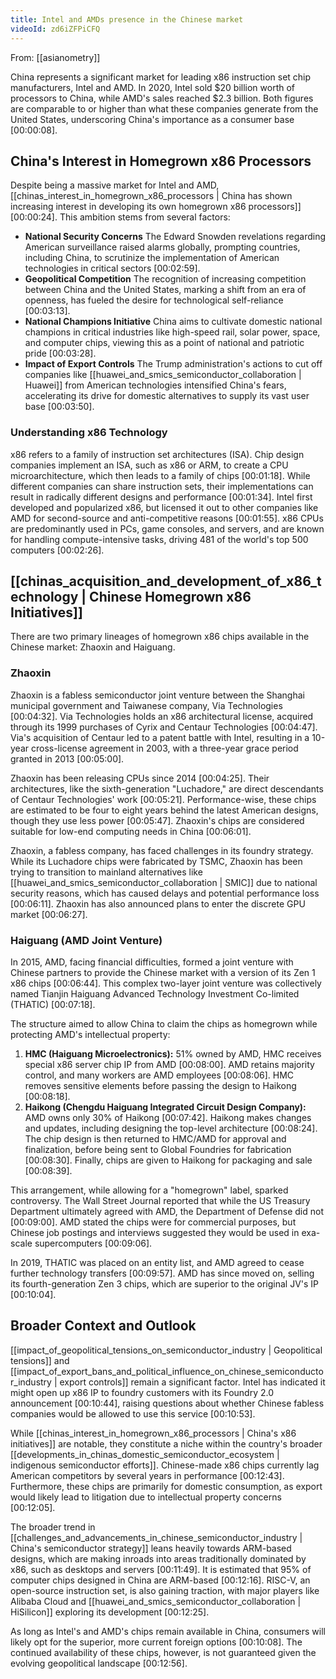 ```yaml
---
title: Intel and AMDs presence in the Chinese market
videoId: zd6iZFPiCFQ
---
```


From: [[asianometry]] <br/> 

China represents a significant market for leading x86 instruction set chip manufacturers, Intel and AMD. In 2020, Intel sold $20 billion worth of processors to China, while AMD's sales reached $2.3 billion. Both figures are comparable to or higher than what these companies generate from the United States, underscoring China's importance as a consumer base <a class="yt-timestamp" data-t="00:00:08">[00:00:08]</a>.

## China's Interest in Homegrown x86 Processors
Despite being a massive market for Intel and AMD, [[chinas_interest_in_homegrown_x86_processors | China has shown increasing interest in developing its own homegrown x86 processors]] <a class="yt-timestamp" data-t="00:00:24">[00:00:24]</a>. This ambition stems from several factors:
*   **National Security Concerns** The Edward Snowden revelations regarding American surveillance raised alarms globally, prompting countries, including China, to scrutinize the implementation of American technologies in critical sectors <a class="yt-timestamp" data-t="00:02:59">[00:02:59]</a>.
*   **Geopolitical Competition** The recognition of increasing competition between China and the United States, marking a shift from an era of openness, has fueled the desire for technological self-reliance <a class="yt-timestamp" data-t="00:03:13">[00:03:13]</a>.
*   **National Champions Initiative** China aims to cultivate domestic national champions in critical industries like high-speed rail, solar power, space, and computer chips, viewing this as a point of national and patriotic pride <a class="yt-timestamp" data-t="00:03:28">[00:03:28]</a>.
*   **Impact of Export Controls** The Trump administration's actions to cut off companies like [[huawei_and_smics_semiconductor_collaboration | Huawei]] from American technologies intensified China's fears, accelerating its drive for domestic alternatives to supply its vast user base <a class="yt-timestamp" data-t="00:03:50">[00:03:50]</a>.

### Understanding x86 Technology
x86 refers to a family of instruction set architectures (ISA). Chip design companies implement an ISA, such as x86 or ARM, to create a CPU microarchitecture, which then leads to a family of chips <a class="yt-timestamp" data-t="00:01:18">[00:01:18]</a>. While different companies can share instruction sets, their implementations can result in radically different designs and performance <a class="yt-timestamp" data-t="00:01:34">[00:01:34]</a>. Intel first developed and popularized x86, but licensed it out to other companies like AMD for second-source and anti-competitive reasons <a class="yt-timestamp" data-t="00:01:55">[00:01:55]</a>. x86 CPUs are predominantly used in PCs, game consoles, and servers, and are known for handling compute-intensive tasks, driving 481 of the world's top 500 computers <a class="yt-timestamp" data-t="00:02:26">[00:02:26]</a>.

## [[chinas_acquisition_and_development_of_x86_technology | Chinese Homegrown x86 Initiatives]]
There are two primary lineages of homegrown x86 chips available in the Chinese market: Zhaoxin and Haiguang.

### Zhaoxin
Zhaoxin is a fabless semiconductor joint venture between the Shanghai municipal government and Taiwanese company, Via Technologies <a class="yt-timestamp" data-t="00:04:32">[00:04:32]</a>. Via Technologies holds an x86 architectural license, acquired through its 1999 purchases of Cyrix and Centaur Technologies <a class="yt-timestamp" data-t="00:04:47">[00:04:47]</a>. Via's acquisition of Centaur led to a patent battle with Intel, resulting in a 10-year cross-license agreement in 2003, with a three-year grace period granted in 2013 <a class="yt-timestamp" data-t="00:05:00">[00:05:00]</a>.

Zhaoxin has been releasing CPUs since 2014 <a class="yt-timestamp" data-t="00:04:25">[00:04:25]</a>. Their architectures, like the sixth-generation "Luchadore," are direct descendants of Centaur Technologies' work <a class="yt-timestamp" data-t="00:05:21">[00:05:21]</a>. Performance-wise, these chips are estimated to be four to eight years behind the latest American designs, though they use less power <a class="yt-timestamp" data-t="00:05:47">[00:05:47]</a>. Zhaoxin's chips are considered suitable for low-end computing needs in China <a class="yt-timestamp" data-t="00:06:01">[00:06:01]</a>.

Zhaoxin, a fabless company, has faced challenges in its foundry strategy. While its Luchadore chips were fabricated by TSMC, Zhaoxin has been trying to transition to mainland alternatives like [[huawei_and_smics_semiconductor_collaboration | SMIC]] due to national security reasons, which has caused delays and potential performance loss <a class="yt-timestamp" data-t="00:06:11">[00:06:11]</a>. Zhaoxin has also announced plans to enter the discrete GPU market <a class="yt-timestamp" data-t="00:06:27">[00:06:27]</a>.

### Haiguang (AMD Joint Venture)
In 2015, AMD, facing financial difficulties, formed a joint venture with Chinese partners to provide the Chinese market with a version of its Zen 1 x86 chips <a class="yt-timestamp" data-t="00:06:44">[00:06:44]</a>. This complex two-layer joint venture was collectively named Tianjin Haiguang Advanced Technology Investment Co-limited (THATIC) <a class="yt-timestamp" data-t="00:07:18">[00:07:18]</a>.

The structure aimed to allow China to claim the chips as homegrown while protecting AMD's intellectual property:
1.  **HMC (Haiguang Microelectronics):** 51% owned by AMD, HMC receives special x86 server chip IP from AMD <a class="yt-timestamp" data-t="00:08:00">[00:08:00]</a>. AMD retains majority control, and many workers are AMD employees <a class="yt-timestamp" data-t="00:08:06">[00:08:06]</a>. HMC removes sensitive elements before passing the design to Haikong <a class="yt-timestamp" data-t="00:08:18">[00:08:18]</a>.
2.  **Haikong (Chengdu Haiguang Integrated Circuit Design Company):** AMD owns only 30% of Haikong <a class="yt-timestamp" data-t="00:07:42">[00:07:42]</a>. Haikong makes changes and updates, including designing the top-level architecture <a class="yt-timestamp" data-t="00:08:24">[00:08:24]</a>. The chip design is then returned to HMC/AMD for approval and finalization, before being sent to Global Foundries for fabrication <a class="yt-timestamp" data-t="00:08:30">[00:08:30]</a>. Finally, chips are given to Haikong for packaging and sale <a class="yt-timestamp" data-t="00:08:39">[00:08:39]</a>.

This arrangement, while allowing for a "homegrown" label, sparked controversy. The Wall Street Journal reported that while the US Treasury Department ultimately agreed with AMD, the Department of Defense did not <a class="yt-timestamp" data-t="00:09:00">[00:09:00]</a>. AMD stated the chips were for commercial purposes, but Chinese job postings and interviews suggested they would be used in exa-scale supercomputers <a class="yt-timestamp" data-t="00:09:06">[00:09:06]</a>.

In 2019, THATIC was placed on an entity list, and AMD agreed to cease further technology transfers <a class="yt-timestamp" data-t="00:09:57">[00:09:57]</a>. AMD has since moved on, selling its fourth-generation Zen 3 chips, which are superior to the original JV's IP <a class="yt-timestamp" data-t="00:10:04">[00:10:04]</a>.

## Broader Context and Outlook
[[impact_of_geopolitical_tensions_on_semiconductor_industry | Geopolitical tensions]] and [[impact_of_export_bans_and_political_influence_on_chinese_semiconductor_industry | export controls]] remain a significant factor. Intel has indicated it might open up x86 IP to foundry customers with its Foundry 2.0 announcement <a class="yt-timestamp" data-t="00:10:44">[00:10:44]</a>, raising questions about whether Chinese fabless companies would be allowed to use this service <a class="yt-timestamp" data-t="00:10:53">[00:10:53]</a>.

While [[chinas_interest_in_homegrown_x86_processors | China's x86 initiatives]] are notable, they constitute a niche within the country's broader [[developments_in_chinas_domestic_semiconductor_ecosystem | indigenous semiconductor efforts]]. Chinese-made x86 chips currently lag American competitors by several years in performance <a class="yt-timestamp" data-t="00:12:43">[00:12:43]</a>. Furthermore, these chips are primarily for domestic consumption, as export would likely lead to litigation due to intellectual property concerns <a class="yt-timestamp" data-t="00:12:05">[00:12:05]</a>.

The broader trend in [[challenges_and_advancements_in_chinese_semiconductor_industry | China's semiconductor strategy]] leans heavily towards ARM-based designs, which are making inroads into areas traditionally dominated by x86, such as desktops and servers <a class="yt-timestamp" data-t="00:11:49">[00:11:49]</a>. It is estimated that 95% of computer chips designed in China are ARM-based <a class="yt-timestamp" data-t="00:12:16">[00:12:16]</a>. RISC-V, an open-source instruction set, is also gaining traction, with major players like Alibaba Cloud and [[huawei_and_smics_semiconductor_collaboration | HiSilicon]] exploring its development <a class="yt-timestamp" data-t="00:12:25">[00:12:25]</a>.

As long as Intel's and AMD's chips remain available in China, consumers will likely opt for the superior, more current foreign options <a class="yt-timestamp" data-t="00:10:08">[00:10:08]</a>. The continued availability of these chips, however, is not guaranteed given the evolving geopolitical landscape <a class="yt-timestamp" data-t="00:12:56">[00:12:56]</a>.